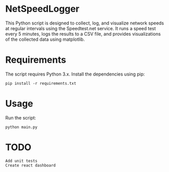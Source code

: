 # NetSpeedLogger
This Python script is designed to collect, log, and visualize network speeds at regular intervals using the Speedtest.net service. It runs a speed test every 5 minutes, logs the results to a CSV file, and provides visualizations of the collected data using matplotlib.

# Requirements

The script requires Python 3.x. Install the dependencies using pip:

    pip install -r requirements.txt

# Usage

Run the script:

    python main.py

# TODO
    Add unit tests
    Create react dashboard
    
